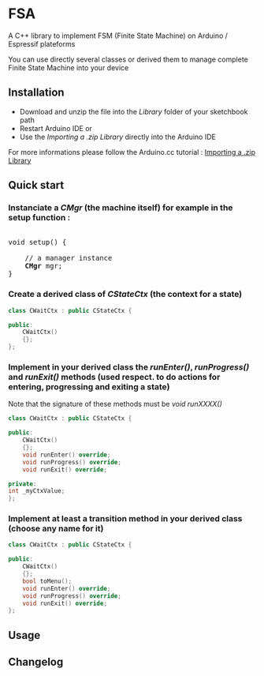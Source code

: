 # FSA
A C++ library to implement FSM (Finite State Machine) on Arduino / Espressif plateforms

You can use directly several classes or derived them to manage complete Finite State Machine into your device 

## Installation

- Download and unzip the file into the *Library* folder of your sketchbook path
- Restart Arduino IDE
    or
- Use the *Importing a .zip Library* directly into the Arduino IDE

For more informations please follow the Arduino.cc tutorial : [Importing a .zip Library](https://www.arduino.cc/en/guide/libraries#toc4)

## Quick start

### Instanciate a *CMgr* (the machine itself) for example in the setup function :

<pre lang="c++">

void setup() {
    
    // a manager instance
    <b>CMgr</b> mgr;
}
</pre>

### Create a derived class of *CStateCtx* (the context for a state)

```c++
class CWaitCtx : public CStateCtx {

public:
    CWaitCtx()
    {};
};
```

### Implement in your derived class the *runEnter()*, *runProgress()* and *runExit()* methods (used respect. to do actions for entering, progressing and exiting a state)

Note that the signature of these methods must be *void runXXXX()*

```c++
class CWaitCtx : public CStateCtx {

public:
    CWaitCtx()
    {};
    void runEnter() override;
    void runProgress() override;
    void runExit() override;

private:
int _myCtxValue;
};
```

### Implement at least a transition method in your derived class (choose any name for it)

```c++
class CWaitCtx : public CStateCtx {

public:
    CWaitCtx()
    {};
    bool toMenu();
    void runEnter() override;
    void runProgress() override;
    void runExit() override;
};
```


## Usage




## Changelog

